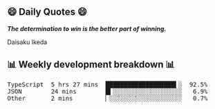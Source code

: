 ## 😄 Daily Quotes 😄

_**The determination to win is the better part of winning.**_

Daisaku Ikeda



## 📊 Weekly development breakdown 📊

<pre>TypeScript  5 hrs 27 mins  ███████████████████▍░  92.5%
JSON        24 mins        █▍░░░░░░░░░░░░░░░░░░░   6.9%
Other       2 mins         ▏░░░░░░░░░░░░░░░░░░░░   0.7%</pre>